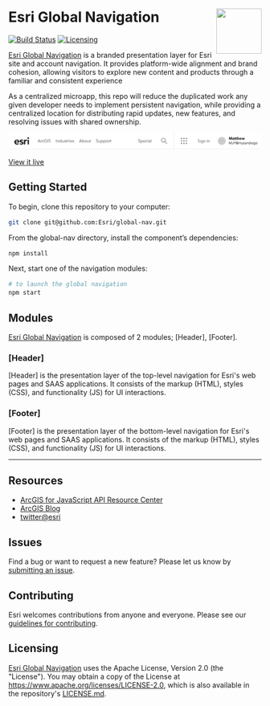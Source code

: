 # Esri Global Navigation [<img src="https://avatars2.githubusercontent.com/u/628795" alt="" width="90" height="90" align="right">][Esri Global Navigation]

[![Build Status][cli-img]][cli-url]
[![Licensing][lic-img]][lic-url]

[Esri Global Navigation] is a branded presentation layer for Esri site and
account navigation. It provides platform-wide alignment and brand cohesion,
allowing visitors to explore new content and products through a familiar and
consistent experience

As a centralized microapp, this repo will reduce the duplicated work any given
developer needs to implement persistent navigation, while providing a
centralized location for distributing rapid updates, new features, and
resolving issues with shared ownership.

![Image of Esri Global Navigation](readme-screenshots/esri-global-nav-desktop.png)

[View it live](https://esri.github.io/global-nav/)

## Getting Started

To begin, clone this repository to your computer:

```sh
git clone git@github.com:Esri/global-nav.git
```

From the global-nav directory, install the component’s dependencies:

```sh
npm install
```

Next, start one of the navigation modules:

```sh
# to launch the global navigation 
npm start 
```

## Modules

[Esri Global Navigation] is composed of 2 modules; [Header], [Footer].

### [Header]

[Header] is the presentation layer of the top-level navigation for Esri's web
pages and SAAS applications. It consists of the markup (HTML), styles (CSS),
and functionality (JS) for UI interactions.

### [Footer]

[Footer] is the presentation layer of the bottom-level navigation for Esri's
web pages and SAAS applications. It consists of the markup (HTML), styles
(CSS), and functionality (JS) for UI interactions.

---

## Resources

- [ArcGIS for JavaScript API Resource Center](https://developers.arcgis.com/javascript/)
- [ArcGIS Blog](https://blogs.esri.com/esri/arcgis/)
- [twitter@esri](https://twitter.com/esri)

## Issues

Find a bug or want to request a new feature? Please let us know by
[submitting an issue](issues).

## Contributing

Esri welcomes contributions from anyone and everyone. Please see our
[guidelines for contributing](https://github.com/esri/contributing).

## Licensing

[Esri Global Navigation] uses the Apache License, Version 2.0 (the "License").
You may obtain a copy of the License at
https://www.apache.org/licenses/LICENSE-2.0, which is also available in the
repository's [LICENSE.md][lic-url].

[Esri Global Navigation]: https://github.com/Esri/global-nav

[cli-url]: https://travis-ci.org/Esri/global-nav
[cli-img]: https://travis-ci.org/Esri/global-nav.svg?branch=master
[lic-url]: LICENSE.md
[lic-img]: https://img.shields.io/badge/license-Apache%202.0-blue.svg
